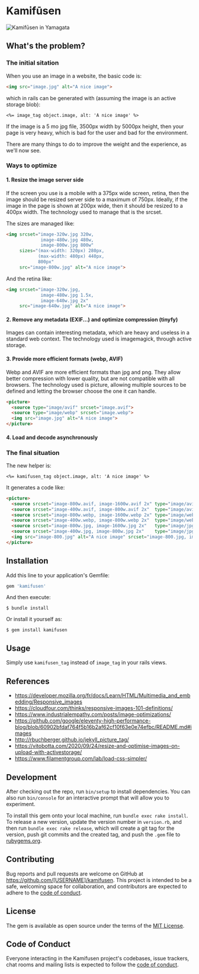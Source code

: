 # Kamifūsen

![Kamifūsen in Yamagata](https://upload.wikimedia.org/wikipedia/commons/thumb/0/0d/%E4%B8%AD%E6%B4%A5%E5%B7%9D%E9%9B%AA%E3%81%BE%E3%81%A4%E3%82%8A.jpg/1024px-%E4%B8%AD%E6%B4%A5%E5%B7%9D%E9%9B%AA%E3%81%BE%E3%81%A4%E3%82%8A.jpg)

## What's the problem?

### The initial sitation

When you use an image in a website, the basic code is:
```html
<img src="image.jpg" alt="A nice image">
```

which in rails can be generated with (assuming the image is an active storage blob):
```erb
<%= image_tag object.image, alt: 'A nice image' %>
```

If the image is a 5 mo jpg file, 3500px width by 5000px height, then your page is very heavy, which is bad for the user and bad for the environment.

There are many things to do to improve the weight and the experience, as we'll now see.

### Ways to optimize

#### 1. Resize the image server side

If the screen you use is a mobile with a 375px wide screen, retina, then the image should be resized server side to a maximum of 750px. Ideally, if the image in the page is shown at 200px wide, then it should be resized to a 400px width. The technology used to manage that is the srcset.

The sizes are managed like:

```html
<img srcset="image-320w.jpg 320w,
             image-480w.jpg 480w,
             image-800w.jpg 800w"
     sizes="(max-width: 320px) 280px,
            (max-width: 480px) 440px,
            800px"
     src="image-800w.jpg" alt="A nice image">
```

And the retina like:

```html
<img srcset="image-320w.jpg,
             image-480w.jpg 1.5x,
             image-640w.jpg 2x"
     src="image-640w.jpg" alt="A nice image">
 ```

#### 2. Remove any metadata (EXIF...) and optimize compression (tinyfy)

Images can contain interesting metadata, which are heavy and useless in a standard web context. The technology used is imagemagick, through active storage.

#### 3. Provide more efficient formats (webp, AVIF)

Webp and AVIF are more efficient formats than jpg and png. They allow better compression with lower quality, but are not compatible with all browsers. The technology used is picture, allowing multiple sources to be defined and letting the browser choose the one it can handle.

```html
<picture>
  <source type="image/avif" srcset="image.avif">
  <source type="image/webp" srcset="image.webp">
  <img src="image.jpg" alt="A nice image">
</picture>
```

#### 4. Load and decode asynchronously  

### The final situation

The new helper is:
```erb
<%= kamifusen_tag object.image, alt: 'A nice image' %>
```

It generates a code like:
```html
<picture>
  <source srcset="image-800w.avif, image-1600w.avif 2x" type="image/avif"  media="(min-width: 800px)">
  <source srcset="image-400w.avif, image-800w.avif 2x"  type="image/avif"  media="(min-width: 400px)">
  <source srcset="image-800w.webp, image-1600w.webp 2x" type="image/webp"  media="(min-width: 800px)">
  <source srcset="image-400w.webp, image-800w.webp 2x"  type="image/webp"  media="(min-width: 400px)">
  <source srcset="image-800w.jpg, image-1600w.jpg 2x"   type="image/jpg"   media="(min-width: 800px)">
  <source srcset="image-400w.jpg, image-800w.jpg 2x"    type="image/jpg"   media="(min-width: 400px)">
  <img src="image-800.jpg" alt="A nice image" srcset="image-800.jpg, image-1600.jpg 2x">
</picture>
```

## Installation

Add this line to your application's Gemfile:

```ruby
gem 'kamifusen'
```

And then execute:

    $ bundle install

Or install it yourself as:

    $ gem install kamifusen

## Usage

Simply use `kamifusen_tag` instead of `image_tag` in your rails views.

## References

- https://developer.mozilla.org/fr/docs/Learn/HTML/Multimedia_and_embedding/Responsive_images
- https://cloudfour.com/thinks/responsive-images-101-definitions/
- https://www.industrialempathy.com/posts/image-optimizations/
- https://github.com/google/eleventy-high-performance-blog/blob/60902bfdaf764f5b16b2af62cf10f63e0e74efbc/README.md#images
- http://rbuchberger.github.io/jekyll_picture_tag/
- https://vitobotta.com/2020/09/24/resize-and-optimise-images-on-upload-with-activestorage/
- https://www.filamentgroup.com/lab/load-css-simpler/

## Development

After checking out the repo, run `bin/setup` to install dependencies. You can also run `bin/console` for an interactive prompt that will allow you to experiment.

To install this gem onto your local machine, run `bundle exec rake install`. To release a new version, update the version number in `version.rb`, and then run `bundle exec rake release`, which will create a git tag for the version, push git commits and the created tag, and push the `.gem` file to [rubygems.org](https://rubygems.org).

## Contributing

Bug reports and pull requests are welcome on GitHub at https://github.com/[USERNAME]/kamifusen. This project is intended to be a safe, welcoming space for collaboration, and contributors are expected to adhere to the [code of conduct](https://github.com/[USERNAME]/kamifusen/blob/master/CODE_OF_CONDUCT.md).

## License

The gem is available as open source under the terms of the [MIT License](https://opensource.org/licenses/MIT).

## Code of Conduct

Everyone interacting in the Kamifusen project's codebases, issue trackers, chat rooms and mailing lists is expected to follow the [code of conduct](https://github.com/[USERNAME]/kamifusen/blob/master/CODE_OF_CONDUCT.md).
